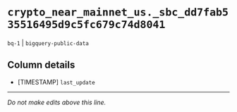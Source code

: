 # `crypto_near_mainnet_us._sbc_dd7fab535516495d9c5fc679c74d8041`
`bq-1` | `bigquery-public-data`

## Column details
* [TIMESTAMP] `last_update`

-------------------------------------------------------------------------------
*Do not make edits above this line.*
